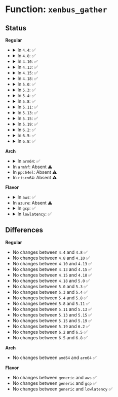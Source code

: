 # Function: <code>xenbus_gather</code>

## Status
<b>Regular</b>
<ul>
<li>
<details>
<summary>In <code>4.4</code>: ✅</summary>

```c
int xenbus_gather(struct xenbus_transaction t, const char *dir, void (anon));
```

**Collision:** Unique Global

**Inline:** No

**Transformation:** False

**Instances:**

```
In drivers/xen/xenbus/xenbus_xs.c (ffffffff814cdb50)
Location: drivers/xen/xenbus/xenbus_xs.c:591
Inline: False
Direct callers:
  - drivers/xen/xenbus/xenbus_client.c:xenbus_read_driver_state
  - drivers/xen/xenbus/xenbus_probe_backend.c:backend_bus_id
  - drivers/block/xen-blkfront.c:blkfront_gather_backend_features
  - drivers/block/xen-blkfront.c:blkfront_gather_backend_features
  - drivers/block/xen-blkfront.c:blkfront_gather_backend_features
  - drivers/block/xen-blkfront.c:blkfront_gather_backend_features
  - drivers/block/xen-blkfront.c:blkfront_gather_backend_features
  - drivers/block/xen-blkfront.c:blkfront_gather_backend_features
  - drivers/block/xen-blkfront.c:blkfront_gather_backend_features
  - drivers/block/xen-blkfront.c:blkback_changed
```
**Symbols:**

```
ffffffff814cdb50-ffffffff814cdcaa: xenbus_gather (STB_GLOBAL)
```
</details>
</li>
<li>
<details>
<summary>In <code>4.8</code>: ✅</summary>

```c
int xenbus_gather(struct xenbus_transaction t, const char *dir, void (anon));
```

**Collision:** Unique Global

**Inline:** No

**Transformation:** False

**Instances:**

```
In drivers/xen/xenbus/xenbus_xs.c (ffffffff8151e6c0)
Location: drivers/xen/xenbus/xenbus_xs.c:586
Inline: False
Direct callers:
  - drivers/xen/xenbus/xenbus_client.c:xenbus_read_driver_state
  - drivers/xen/xenbus/xenbus_probe_backend.c:backend_bus_id
  - drivers/block/xen-blkfront.c:blkback_changed
  - drivers/block/xen-blkfront.c:blkfront_gather_backend_features
```
**Symbols:**

```
ffffffff8151e6c0-ffffffff8151e820: xenbus_gather (STB_GLOBAL)
```
</details>
</li>
<li>
<details>
<summary>In <code>4.10</code>: ✅</summary>

```c
int xenbus_gather(struct xenbus_transaction t, const char *dir, void (anon));
```

**Collision:** Unique Global

**Inline:** No

**Transformation:** False

**Instances:**

```
In drivers/xen/xenbus/xenbus_xs.c (ffffffff8154aba0)
Location: drivers/xen/xenbus/xenbus_xs.c:601
Inline: False
Direct callers:
  - drivers/xen/xenbus/xenbus_client.c:xenbus_read_driver_state
  - drivers/xen/xenbus/xenbus_probe_backend.c:backend_bus_id
  - drivers/block/xen-blkfront.c:blkfront_connect
  - drivers/block/xen-blkfront.c:blkfront_gather_backend_features
```
**Symbols:**

```
ffffffff8154aba0-ffffffff8154ad00: xenbus_gather (STB_GLOBAL)
```
</details>
</li>
<li>
<details>
<summary>In <code>4.13</code>: ✅</summary>

```c
int xenbus_gather(struct xenbus_transaction t, const char *dir, void (anon));
```

**Collision:** Unique Global

**Inline:** No

**Transformation:** False

**Instances:**

```
In drivers/xen/xenbus/xenbus_xs.c (ffffffff8155f010)
Location: drivers/xen/xenbus/xenbus_xs.c:618
Inline: False
Direct callers:
  - drivers/xen/xenbus/xenbus_client.c:xenbus_read_driver_state
  - drivers/xen/xenbus/xenbus_probe_backend.c:backend_bus_id
  - drivers/block/xen-blkfront.c:blkback_changed
  - drivers/block/xen-blkfront.c:blkfront_gather_backend_features
```
**Symbols:**

```
ffffffff8155f010-ffffffff8155f166: xenbus_gather (STB_GLOBAL)
```
</details>
</li>
<li>
<details>
<summary>In <code>4.15</code>: ✅</summary>

```c
int xenbus_gather(struct xenbus_transaction t, const char *dir, void (anon));
```

**Collision:** Unique Global

**Inline:** No

**Transformation:** False

**Instances:**

```
In drivers/xen/xenbus/xenbus_xs.c (ffffffff815c3340)
Location: drivers/xen/xenbus/xenbus_xs.c:621
Inline: False
Direct callers:
  - drivers/xen/xenbus/xenbus_client.c:xenbus_read_driver_state
  - drivers/xen/xenbus/xenbus_probe_backend.c:backend_bus_id
  - drivers/block/xen-blkfront.c:blkback_changed
  - drivers/block/xen-blkfront.c:blkfront_gather_backend_features
```
**Symbols:**

```
ffffffff815c3340-ffffffff815c3496: xenbus_gather (STB_GLOBAL)
```
</details>
</li>
<li>
<details>
<summary>In <code>4.18</code>: ✅</summary>

```c
int xenbus_gather(struct xenbus_transaction t, const char *dir, void (anon));
```

**Collision:** Unique Global

**Inline:** No

**Transformation:** False

**Instances:**

```
In drivers/xen/xenbus/xenbus_xs.c (ffffffff815fb9e0)
Location: drivers/xen/xenbus/xenbus_xs.c:623
Inline: False
Direct callers:
  - drivers/xen/xenbus/xenbus_client.c:xenbus_read_driver_state
  - drivers/xen/xenbus/xenbus_probe_backend.c:backend_bus_id
  - drivers/block/xen-blkfront.c:blkback_changed
  - drivers/block/xen-blkfront.c:blkfront_gather_backend_features
```
**Symbols:**

```
ffffffff815fb9e0-ffffffff815fbb37: xenbus_gather (STB_GLOBAL)
```
</details>
</li>
<li>
<details>
<summary>In <code>5.0</code>: ✅</summary>

```c
int xenbus_gather(struct xenbus_transaction t, const char *dir, void (anon));
```

**Collision:** Unique Global

**Inline:** No

**Transformation:** False

**Instances:**

```
In drivers/xen/xenbus/xenbus_xs.c (ffffffff81616a90)
Location: drivers/xen/xenbus/xenbus_xs.c:623
Inline: False
Direct callers:
  - drivers/xen/xenbus/xenbus_client.c:xenbus_read_driver_state
  - drivers/xen/xenbus/xenbus_probe_backend.c:backend_bus_id
  - drivers/block/xen-blkfront.c:blkback_changed
  - drivers/block/xen-blkfront.c:blkfront_gather_backend_features
```
**Symbols:**

```
ffffffff81616a90-ffffffff81616be7: xenbus_gather (STB_GLOBAL)
```
</details>
</li>
<li>
<details>
<summary>In <code>5.3</code>: ✅</summary>

```c
int xenbus_gather(struct xenbus_transaction t, const char *dir, void (anon));
```

**Collision:** Unique Global

**Inline:** No

**Transformation:** False

**Instances:**

```
In drivers/xen/xenbus/xenbus_xs.c (ffffffff8164a750)
Location: drivers/xen/xenbus/xenbus_xs.c:626
Inline: False
Direct callers:
  - drivers/xen/xenbus/xenbus_client.c:xenbus_read_driver_state
  - drivers/xen/xenbus/xenbus_probe_backend.c:backend_bus_id
  - drivers/block/xen-blkfront.c:blkfront_connect
  - drivers/block/xen-blkfront.c:blkfront_gather_backend_features
```
**Symbols:**

```
ffffffff8164a750-ffffffff8164a8aa: xenbus_gather (STB_GLOBAL)
```
</details>
</li>
<li>
<details>
<summary>In <code>5.4</code>: ✅</summary>

```c
int xenbus_gather(struct xenbus_transaction t, const char *dir, void (anon));
```

**Collision:** Unique Global

**Inline:** No

**Transformation:** False

**Instances:**

```
In drivers/xen/xenbus/xenbus_xs.c (ffffffff8166cbe0)
Location: drivers/xen/xenbus/xenbus_xs.c:629
Inline: False
Direct callers:
  - drivers/xen/xenbus/xenbus_client.c:xenbus_read_driver_state
  - drivers/xen/xenbus/xenbus_probe_backend.c:backend_bus_id
  - drivers/block/xen-blkfront.c:blkfront_connect
  - drivers/block/xen-blkfront.c:blkfront_gather_backend_features
```
**Symbols:**

```
ffffffff8166cbe0-ffffffff8166cd3a: xenbus_gather (STB_GLOBAL)
```
</details>
</li>
<li>
<details>
<summary>In <code>5.8</code>: ✅</summary>

```c
int xenbus_gather(struct xenbus_transaction t, const char *dir, void (anon));
```

**Collision:** Unique Global

**Inline:** No

**Transformation:** False

**Instances:**

```
In drivers/xen/xenbus/xenbus_xs.c (ffffffff8171ce70)
Location: drivers/xen/xenbus/xenbus_xs.c:629
Inline: False
Direct callers:
  - drivers/xen/xenbus/xenbus_client.c:xenbus_read_driver_state
  - drivers/xen/xenbus/xenbus_probe.c:xenbus_read_otherend_details
  - drivers/xen/xenbus/xenbus_probe_backend.c:backend_bus_id
  - drivers/block/xen-blkfront.c:blkfront_connect
  - drivers/block/xen-blkfront.c:blkfront_gather_backend_features
```
**Symbols:**

```
ffffffff8171ce70-ffffffff8171d062: xenbus_gather (STB_GLOBAL)
```
</details>
</li>
<li>
<details>
<summary>In <code>5.11</code>: ✅</summary>

```c
int xenbus_gather(struct xenbus_transaction t, const char *dir, void (anon));
```

**Collision:** Unique Global

**Inline:** No

**Transformation:** False

**Instances:**

```
In drivers/xen/xenbus/xenbus_xs.c (ffffffff81739e30)
Location: drivers/xen/xenbus/xenbus_xs.c:629
Inline: False
Direct callers:
  - drivers/xen/xenbus/xenbus_client.c:xenbus_read_driver_state
  - drivers/xen/xenbus/xenbus_probe.c:xenbus_read_otherend_details
  - drivers/xen/xenbus/xenbus_probe_backend.c:backend_bus_id
  - drivers/block/xen-blkfront.c:blkfront_connect
```
**Symbols:**

```
ffffffff81739e30-ffffffff8173a022: xenbus_gather (STB_GLOBAL)
```
</details>
</li>
<li>
<details>
<summary>In <code>5.13</code>: ✅</summary>

```c
int xenbus_gather(struct xenbus_transaction t, const char *dir, void (anon));
```

**Collision:** Unique Global

**Inline:** No

**Transformation:** False

**Instances:**

```
In drivers/xen/xenbus/xenbus_xs.c (ffffffff8171d760)
Location: drivers/xen/xenbus/xenbus_xs.c:629
Inline: False
Direct callers:
  - drivers/xen/xenbus/xenbus_client.c:xenbus_read_driver_state
  - drivers/xen/xenbus/xenbus_probe.c:xenbus_read_otherend_details
  - drivers/xen/xenbus/xenbus_probe_backend.c:backend_bus_id
  - drivers/block/xen-blkfront.c:blkfront_connect
```
**Symbols:**

```
ffffffff8171d760-ffffffff8171d952: xenbus_gather (STB_GLOBAL)
```
</details>
</li>
<li>
<details>
<summary>In <code>5.15</code>: ✅</summary>

```c
int xenbus_gather(struct xenbus_transaction t, const char *dir, void (anon));
```

**Collision:** Unique Global

**Inline:** No

**Transformation:** False

**Instances:**

```
In drivers/xen/xenbus/xenbus_xs.c (ffffffff8179c510)
Location: drivers/xen/xenbus/xenbus_xs.c:629
Inline: False
Direct callers:
  - drivers/xen/xenbus/xenbus_client.c:xenbus_read_driver_state
  - drivers/xen/xenbus/xenbus_probe.c:xenbus_read_otherend_details
  - drivers/xen/xenbus/xenbus_probe_backend.c:backend_bus_id
  - drivers/block/xen-blkfront.c:blkfront_connect
```
**Symbols:**

```
ffffffff8179c510-ffffffff8179c702: xenbus_gather (STB_GLOBAL)
```
</details>
</li>
<li>
<details>
<summary>In <code>5.19</code>: ✅</summary>

```c
int xenbus_gather(struct xenbus_transaction t, const char *dir, void (anon));
```

**Collision:** Unique Global

**Inline:** No

**Transformation:** False

**Instances:**

```
In drivers/xen/xenbus/xenbus_xs.c (ffffffff818d5ad0)
Location: drivers/xen/xenbus/xenbus_xs.c:629
Inline: False
Direct callers:
  - drivers/xen/xenbus/xenbus_client.c:xenbus_read_driver_state
  - drivers/xen/xenbus/xenbus_probe.c:xenbus_read_otherend_details
  - drivers/xen/xenbus/xenbus_probe_backend.c:backend_bus_id
  - drivers/block/xen-blkfront.c:blkfront_connect
```
**Symbols:**

```
ffffffff818d5ad0-ffffffff818d5c7b: xenbus_gather (STB_GLOBAL)
```
</details>
</li>
<li>
<details>
<summary>In <code>6.2</code>: ✅</summary>

```c
int xenbus_gather(struct xenbus_transaction t, const char *dir, void (anon));
```

**Collision:** Unique Global

**Inline:** No

**Transformation:** False

**Instances:**

```
In drivers/xen/xenbus/xenbus_xs.c (ffffffff81a27f30)
Location: drivers/xen/xenbus/xenbus_xs.c:629
Inline: False
Direct callers:
  - drivers/xen/xenbus/xenbus_client.c:xenbus_read_driver_state
  - drivers/xen/xenbus/xenbus_probe.c:xenbus_read_otherend_details
  - drivers/xen/xenbus/xenbus_probe_backend.c:backend_bus_id
  - drivers/block/xen-blkfront.c:blkfront_connect
```
**Symbols:**

```
ffffffff81a27f30-ffffffff81a280db: xenbus_gather (STB_GLOBAL)
```
</details>
</li>
<li>
<details>
<summary>In <code>6.5</code>: ✅</summary>

```c
int xenbus_gather(struct xenbus_transaction t, const char *dir, void (anon));
```

**Collision:** Unique Global

**Inline:** No

**Transformation:** False

**Instances:**

```
In drivers/xen/xenbus/xenbus_xs.c (ffffffff81a71630)
Location: drivers/xen/xenbus/xenbus_xs.c:629
Inline: False
Direct callers:
  - drivers/xen/xenbus/xenbus_client.c:xenbus_read_driver_state
  - drivers/xen/xenbus/xenbus_probe.c:xenbus_read_otherend_details
  - drivers/xen/xenbus/xenbus_probe_backend.c:backend_bus_id
  - drivers/block/xen-blkfront.c:blkfront_connect
```
**Symbols:**

```
ffffffff81a71630-ffffffff81a717db: xenbus_gather (STB_GLOBAL)
```
</details>
</li>
<li>
<details>
<summary>In <code>6.8</code>: ✅</summary>

```c
int xenbus_gather(struct xenbus_transaction t, const char *dir, void (anon));
```

**Collision:** Unique Global

**Inline:** No

**Transformation:** False

**Instances:**

```
In drivers/xen/xenbus/xenbus_xs.c (ffffffff81ac3790)
Location: drivers/xen/xenbus/xenbus_xs.c:629
Inline: False
Direct callers:
  - drivers/xen/xenbus/xenbus_client.c:xenbus_read_driver_state
  - drivers/xen/xenbus/xenbus_probe.c:xenbus_read_otherend_details
  - drivers/xen/xenbus/xenbus_probe_backend.c:backend_bus_id
  - drivers/block/xen-blkfront.c:blkfront_connect
```
**Symbols:**

```
ffffffff81ac3790-ffffffff81ac393b: xenbus_gather (STB_GLOBAL)
```
</details>
</li>
</ul>
<b>Arch</b>
<ul>
<li>
<details>
<summary>In <code>arm64</code>: ✅</summary>

```c
int xenbus_gather(struct xenbus_transaction t, const char *dir, void (anon));
```

**Collision:** Unique Global

**Inline:** No

**Transformation:** False

**Instances:**

```
In drivers/xen/xenbus/xenbus_xs.c (ffff800010837330)
Location: drivers/xen/xenbus/xenbus_xs.c:629
Inline: False
Direct callers:
  - drivers/xen/xenbus/xenbus_client.c:xenbus_read_driver_state
  - drivers/xen/xenbus/xenbus_probe_backend.c:backend_bus_id
  - drivers/block/xen-blkfront.c:blkfront_connect
  - drivers/block/xen-blkfront.c:blkfront_gather_backend_features
```
**Symbols:**

```
ffff800010837330-ffff8000108374b4: xenbus_gather (STB_GLOBAL)
```
</details>
</li>
<li>
In <code>armhf</code>: Absent ⚠️
</li>
<li>
In <code>ppc64el</code>: Absent ⚠️
</li>
<li>
In <code>riscv64</code>: Absent ⚠️
</li>
</ul>
<b>Flavor</b>
<ul>
<li>
<details>
<summary>In <code>aws</code>: ✅</summary>

```c
int xenbus_gather(struct xenbus_transaction t, const char *dir, void (anon));
```

**Collision:** Unique Global

**Inline:** No

**Transformation:** False

**Instances:**

```
In drivers/xen/xenbus/xenbus_xs.c (ffffffff81632a50)
Location: drivers/xen/xenbus/xenbus_xs.c:629
Inline: False
Direct callers:
  - drivers/xen/xenbus/xenbus_client.c:xenbus_read_driver_state
  - drivers/xen/xenbus/xenbus_probe_backend.c:backend_bus_id
  - drivers/block/xen-blkfront.c:blkfront_connect
  - drivers/block/xen-blkfront.c:blkfront_gather_backend_features
```
**Symbols:**

```
ffffffff81632a50-ffffffff81632baa: xenbus_gather (STB_GLOBAL)
```
</details>
</li>
<li>
In <code>azure</code>: Absent ⚠️
</li>
<li>
<details>
<summary>In <code>gcp</code>: ✅</summary>

```c
int xenbus_gather(struct xenbus_transaction t, const char *dir, void (anon));
```

**Collision:** Unique Global

**Inline:** No

**Transformation:** False

**Instances:**

```
In drivers/xen/xenbus/xenbus_xs.c (ffffffff81660a20)
Location: drivers/xen/xenbus/xenbus_xs.c:629
Inline: False
Direct callers:
  - drivers/xen/xenbus/xenbus_client.c:xenbus_read_driver_state
  - drivers/xen/xenbus/xenbus_probe_backend.c:backend_bus_id
  - drivers/block/xen-blkfront.c:blkfront_connect
  - drivers/block/xen-blkfront.c:blkfront_gather_backend_features
```
**Symbols:**

```
ffffffff81660a20-ffffffff81660b7a: xenbus_gather (STB_GLOBAL)
```
</details>
</li>
<li>
<details>
<summary>In <code>lowlatency</code>: ✅</summary>

```c
int xenbus_gather(struct xenbus_transaction t, const char *dir, void (anon));
```

**Collision:** Unique Global

**Inline:** No

**Transformation:** False

**Instances:**

```
In drivers/xen/xenbus/xenbus_xs.c (ffffffff8167b000)
Location: drivers/xen/xenbus/xenbus_xs.c:629
Inline: False
Direct callers:
  - drivers/xen/xenbus/xenbus_client.c:xenbus_read_driver_state
  - drivers/xen/xenbus/xenbus_probe_backend.c:backend_bus_id
  - drivers/block/xen-blkfront.c:blkfront_connect
  - drivers/block/xen-blkfront.c:blkfront_gather_backend_features
```
**Symbols:**

```
ffffffff8167b000-ffffffff8167b15a: xenbus_gather (STB_GLOBAL)
```
</details>
</li>
</ul>

## Differences
<b>Regular</b>
<ul>
<li>
No changes between <code>4.4</code> and <code>4.8</code> ✅
</li>
<li>
No changes between <code>4.8</code> and <code>4.10</code> ✅
</li>
<li>
No changes between <code>4.10</code> and <code>4.13</code> ✅
</li>
<li>
No changes between <code>4.13</code> and <code>4.15</code> ✅
</li>
<li>
No changes between <code>4.15</code> and <code>4.18</code> ✅
</li>
<li>
No changes between <code>4.18</code> and <code>5.0</code> ✅
</li>
<li>
No changes between <code>5.0</code> and <code>5.3</code> ✅
</li>
<li>
No changes between <code>5.3</code> and <code>5.4</code> ✅
</li>
<li>
No changes between <code>5.4</code> and <code>5.8</code> ✅
</li>
<li>
No changes between <code>5.8</code> and <code>5.11</code> ✅
</li>
<li>
No changes between <code>5.11</code> and <code>5.13</code> ✅
</li>
<li>
No changes between <code>5.13</code> and <code>5.15</code> ✅
</li>
<li>
No changes between <code>5.15</code> and <code>5.19</code> ✅
</li>
<li>
No changes between <code>5.19</code> and <code>6.2</code> ✅
</li>
<li>
No changes between <code>6.2</code> and <code>6.5</code> ✅
</li>
<li>
No changes between <code>6.5</code> and <code>6.8</code> ✅
</li>
</ul>
<b>Arch</b>
<ul>
<li>
No changes between <code>amd64</code> and <code>arm64</code> ✅
</li>
</ul>
<b>Flavor</b>
<ul>
<li>
No changes between <code>generic</code> and <code>aws</code> ✅
</li>
<li>
No changes between <code>generic</code> and <code>gcp</code> ✅
</li>
<li>
No changes between <code>generic</code> and <code>lowlatency</code> ✅
</li>
</ul>
